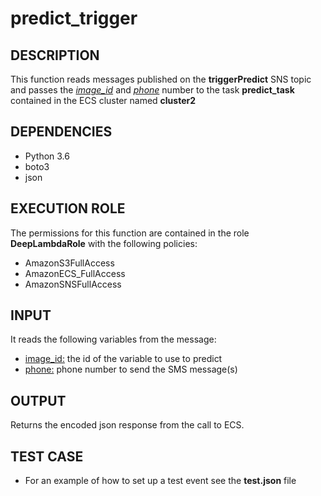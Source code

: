 # predict_trigger

## DESCRIPTION
This function reads messages published on the **triggerPredict** SNS topic and passes the <u><i>image_id</i></u> and <u><i>phone</i></u> number to the task **predict_task** contained in the ECS cluster named **cluster2**

## DEPENDENCIES
* Python 3.6
* boto3
* json

## EXECUTION ROLE
The permissions for this function are contained in the role **DeepLambdaRole** with the following policies:
* AmazonS3FullAccess
* AmazonECS_FullAccess
* AmazonSNSFullAccess

## INPUT
It reads the following variables from the message:
* <u>image_id:</u> the id of the variable to use to predict
* <u>phone:</u> phone number to send the SMS message(s)

## OUTPUT
Returns the encoded json response from the call to ECS.

## TEST CASE
* For an example of how to set up a test event see the **test.json** file
